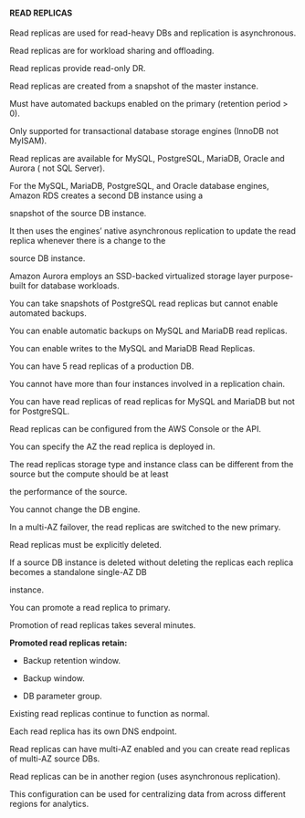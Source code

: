#### READ REPLICAS

Read replicas are used for read-heavy DBs and replication is asynchronous.

Read replicas are for workload sharing and offloading.

Read replicas provide read-only DR.

Read replicas are created from a snapshot of the master instance.

Must have automated backups enabled on the primary (retention period > 0).

Only supported for transactional database storage engines (InnoDB not MyISAM).

Read replicas are available for MySQL, PostgreSQL, MariaDB, Oracle and Aurora (
not SQL Server).

For the MySQL, MariaDB, PostgreSQL, and Oracle database engines, Amazon RDS
creates a second DB instance using a

snapshot of the source DB instance.

It then uses the engines’ native asynchronous replication to update the read
replica whenever there is a change to the

source DB instance.

Amazon Aurora employs an SSD-backed virtualized storage layer purpose-built for
database workloads.

You can take snapshots of PostgreSQL read replicas but cannot enable automated
backups.

You can enable automatic backups on MySQL and MariaDB read replicas.

You can enable writes to the MySQL and MariaDB Read Replicas.

You can have 5 read replicas of a production DB.

You cannot have more than four instances involved in a replication chain.

You can have read replicas of read replicas for MySQL and MariaDB but not for
PostgreSQL.

Read replicas can be configured from the AWS Console or the API.

You can specify the AZ the read replica is deployed in.

The read replicas storage type and instance class can be different from the
source but the compute should be at least

the performance of the source.

You cannot change the DB engine.

In a multi-AZ failover, the read replicas are switched to the new primary.

Read replicas must be explicitly deleted.

If a source DB instance is deleted without deleting the replicas each replica
becomes a standalone single-AZ DB

instance.

You can promote a read replica to primary.

Promotion of read replicas takes several minutes.

**Promoted read replicas retain:**

- Backup retention window.

- Backup window.

- DB parameter group.

Existing read replicas continue to function as normal.

Each read replica has its own DNS endpoint.

Read replicas can have multi-AZ enabled and you can create read replicas of
multi-AZ source DBs.

Read replicas can be in another region (uses asynchronous replication).

This configuration can be used for centralizing data from across different
regions for analytics.

